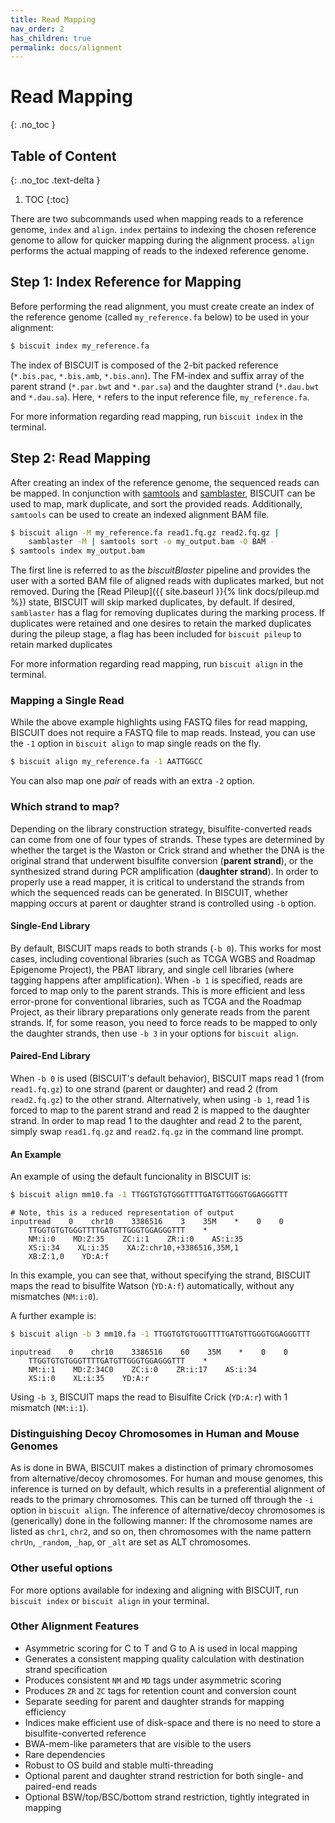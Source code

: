 ```yaml
---
title: Read Mapping
nav_order: 2
has_children: true
permalink: docs/alignment
---
```


# Read Mapping
{: .no_toc }

## Table of Content
{: .no_toc .text-delta }

1. TOC
{:toc}

There are two subcommands used when mapping reads to a reference genome, `index`
and `align`. `index` pertains to indexing the chosen reference genome to allow
for quicker mapping during the alignment process. `align` performs the actual
mapping of reads to the indexed reference genome.

## Step 1: Index Reference for Mapping

Before performing the read alignment, you must create create an index of the
reference genome (called `my_reference.fa` below) to be used in your alignment:

```bash
$ biscuit index my_reference.fa
```
The index of BISCUIT is composed of the 2-bit packed reference (`*.bis.pac`,
`*.bis.amb`, `*.bis.ann`). The FM-index and suffix array of the parent strand
(`*.par.bwt` and `*.par.sa`) and the daughter strand (`*.dau.bwt` and `*.dau.sa`).
Here, `*` refers to the input reference file, `my_reference.fa`.

For more information regarding read mapping, run `biscuit index` in the terminal.

## Step 2: Read Mapping

After creating an index of the reference genome, the sequenced reads can be
mapped. In conjunction with [samtools](https://github.com/samtools/samtools)
and [samblaster](https://github.com/GregoryFaust/samblaster), BISCUIT can be
used to map, mark duplicate, and sort the provided reads.  Additionally,
`samtools` can be used to create an indexed alignment BAM file.

```bash
$ biscuit align -M my_reference.fa read1.fq.gz read2.fq.gz |
    samblaster -M | samtools sort -o my_output.bam -O BAM -
$ samtools index my_output.bam
```
The first line is referred to as the *biscuitBlaster* pipeline and provides
the user with a sorted BAM file of aligned reads with duplicates marked, but not
removed. During the [Read Pileup]({{ site.baseurl }}{% link docs/pileup.md %})
state, BISCUIT will skip marked duplicates, by default. If desired, `samblaster`
has a flag for removing duplicates during the marking process. If duplicates
were retained and one desires to retain the marked duplicates during the pileup
stage, a flag has been included for `biscuit pileup` to retain marked duplicates

For more information regarding read mapping, run `biscuit align` in the terminal.

### Mapping a Single Read

While the above example highlights using FASTQ files for read mapping, BISCUIT
does not require a FASTQ file to map reads. Instead, you can use the `-1` option
in `biscuit align` to map single reads on the fly.

```bash
$ biscuit align my_reference.fa -1 AATTGGCC
```
You can also map one *pair* of reads with an extra `-2` option.

### Which strand to map?

Depending on the library construction strategy, bisulfite-converted reads can
come from one of four types of strands. These types are determined by whether the
target is the Waston or Crick strand and whether the DNA is the original strand
that underwent bisulfite conversion (__parent strand__), or the synthesized
strand during PCR amplification (__daughter strand__). In order to properly use a
read mapper, it is critical to understand the strands from which the sequenced
reads can be generated. In BISCUIT, whether mapping occurs at parent or daughter
strand is controlled using `-b` option.

#### Single-End Library

By default, BISCUIT maps reads to both strands (`-b 0`). This works for most
cases, including coventional libraries (such as TCGA WGBS and Roadmap Epigenome
Project), the PBAT library, and single cell libraries (where tagging happens
after amplification). When `-b 1` is specified, reads are forced to map only to
the parent strands. This is more efficient and less error-prone for conventional
libraries, such as TCGA and the Roadmap Project, as their library preparations
only generate reads from the parent strands. If, for some reason, you need to
force reads to be mapped to only the daughter strands, then use `-b 3` in your
options for `biscuit align`.

#### Paired-End Library

When `-b 0` is used (BISCUIT's default behavior), BISCUIT maps read 1 (from
`read1.fq.gz`) to one strand (parent or daughter) and read 2 (from `read2.fq.gz`)
to the other strand. Alternatively, when using `-b 1`, read 1 is forced to map to
the parent strand and read 2 is mapped to the daughter strand. In order to map
read 1 to the daughter and read 2 to the parent, simply swap `read1.fq.gz` and
`read2.fq.gz` in the command line prompt.

#### An Example

An example of using the default funcionality in BISCUIT is:

```bash
$ biscuit align mm10.fa -1 TTGGTGTGTGGGTTTTGATGTTGGGTGGAGGGTTT
```
```
# Note, this is a reduced representation of output
inputread    0    chr10    3386516    3    35M    *    0    0
    TTGGTGTGTGGGTTTTGATGTTGGGTGGAGGGTTT    *
    NM:i:0    MD:Z:35    ZC:i:1    ZR:i:0    AS:i:35
    XS:i:34    XL:i:35    XA:Z:chr10,+3386516,35M,1
    XB:Z:1,0    YD:A:f
```

In this example, you can see that, without specifying the strand, BISCUIT maps
the read to bisulfite Watson (`YD:A:f`) automatically, without any mismatches
(`NM:i:0`).

A further example is:

```bash
$ biscuit align -b 3 mm10.fa -1 TTGGTGTGTGGGTTTTGATGTTGGGTGGAGGGTTT
```
```
inputread    0    chr10    3386516    60    35M    *    0    0
    TTGGTGTGTGGGTTTTGATGTTGGGTGGAGGGTTT    *
    NM:i:1    MD:Z:34C0    ZC:i:0    ZR:i:17    AS:i:34
    XS:i:0    XL:i:35    YD:A:r
```

Using `-b 3`, BISCUIT maps the read to Bisulfite Crick (`YD:A:r`) with 1 mismatch
(`NM:i:1`).

### Distinguishing Decoy Chromosomes in Human and Mouse Genomes

As is done in BWA, BISCUIT makes a distinction of primary chromosomes from
alternative/decoy chromosomes. For human and mouse genomes, this inference is
turned on by default, which results in a preferential alignment of reads to the
primary chromosomes. This can be turned off through the `-i` option in
`biscuit align`. The inference of alternative/decoy chromosomes is (generically)
done in the following manner: If the chromosome names are listed as `chr1`,
`chr2`, and so on, then chromosomes with the name pattern `chrUn`, `_random`,
`_hap`, or `_alt` are set as ALT chromosomes.

### Other useful options

For more options available for indexing and aligning with BISCUIT, run
`biscuit index` or `biscuit align` in your terminal.

### Other Alignment Features

  - Asymmetric scoring for C to T and G to A is used in local mapping
  - Generates a consistent mapping quality calculation with destination strand
  specification
  - Produces consistent `NM` and `MD` tags under asymmetric scoring
  - Produces `ZR` and `ZC` tags for retention count and conversion count
  - Separate seeding for parent and daughter strands for mapping efficiency
  - Indices make efficient use of disk-space and there is no need to store a
  bisulfite-converted reference
  - BWA-mem-like parameters that are visible to the users
  - Rare dependencies
  - Robust to OS build and stable multi-threading
  - Optional parent and daughter strand restriction for both single- and
  paired-end reads
  - Optional BSW/top/BSC/bottom strand restriction, tightly integrated in mapping
